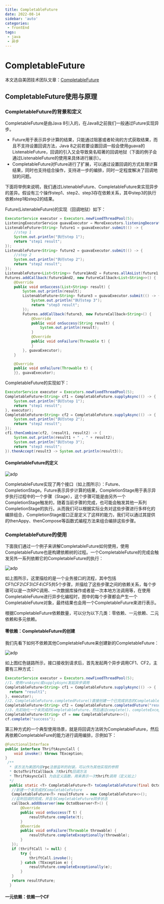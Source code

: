 ```yaml
---
title: CompletableFuture
date: 2022-08-14
sidebar: 'auto'
categories:
 - frontEnd
tags:
 - java
 - 异步
---
```


# CompletableFuture

 本文选自美团技术团队文章：[CompletableFuture](https://tech.meituan.com/2022/05/12/principles-and-practices-of-completablefuture.html)

## CompletableFuture使用与原理

### CompletableFuture的背景和定义

CompletableFuture是由Java 8引入的，在Java8之前我们一般通过Future实现异步。

- Future用于表示异步计算的结果，只能通过阻塞或者轮询的方式获取结果，而且不支持设置回调方法，Java 8之前若要设置回调一般会使用guava的ListenableFuture，回调的引入又会导致臭名昭著的回调地狱（下面的例子会通过ListenableFuture的使用来具体进行展示）。
- CompletableFuture对Future进行了扩展，可以通过设置回调的方式处理计算结果，同时也支持组合操作，支持进一步的编排，同时一定程度解决了回调地狱的问题。

下面将举例来说明，我们通过ListenableFuture、CompletableFuture来实现异步的差异。假设有三个操作step1、step2、step3存在依赖关系，其中step3的执行依赖step1和step2的结果。

Future(ListenableFuture)的实现（回调地狱）如下：

```java
ExecutorService executor = Executors.newFixedThreadPool(5);
ListeningExecutorService guavaExecutor = MoreExecutors.listeningDecorator(executor);
ListenableFuture<String> future1 = guavaExecutor.submit(() -> {
    //step 1
    System.out.println("执行step 1");
    return "step1 result";
});
ListenableFuture<String> future2 = guavaExecutor.submit(() -> {
    //step 2
    System.out.println("执行step 2");
    return "step2 result";
});
ListenableFuture<List<String>> future1And2 = Futures.allAsList(future1, future2);
Futures.addCallback(future1And2, new FutureCallback<List<String>>() {
    @Override
    public void onSuccess(List<String> result) {
        System.out.println(result);
        ListenableFuture<String> future3 = guavaExecutor.submit(() -> {
            System.out.println("执行step 3");
            return "step3 result";
        });
        Futures.addCallback(future3, new FutureCallback<String>() {
            @Override
            public void onSuccess(String result) {
                System.out.println(result);
            }        
            @Override
            public void onFailure(Throwable t) {
            }
        }, guavaExecutor);
    }

    @Override
    public void onFailure(Throwable t) {
    }}, guavaExecutor);
```

CompletableFuture的实现如下：

```java
ExecutorService executor = Executors.newFixedThreadPool(5);
CompletableFuture<String> cf1 = CompletableFuture.supplyAsync(() -> {
    System.out.println("执行step 1");
    return "step1 result";
}, executor);
CompletableFuture<String> cf2 = CompletableFuture.supplyAsync(() -> {
    System.out.println("执行step 2");
    return "step2 result";
});
cf1.thenCombine(cf2, (result1, result2) -> {
    System.out.println(result1 + " , " + result2);
    System.out.println("执行step 3");
    return "step3 result";
}).thenAccept(result3 -> System.out.println(result3));
```

#### CompletableFuture的定义

![adp](../../../.vuepress/public/image/completaFuture1.png)

CompletableFuture实现了两个接口（如上图所示）：Future、CompletionStage。Future表示异步计算的结果，CompletionStage用于表示异步执行过程中的一个步骤（Stage），这个步骤可能是由另外一个CompletionStage触发的，随着当前步骤的完成，也可能会触发其他一系列CompletionStage的执行。从而我们可以根据实际业务对这些步骤进行多样化的编排组合，CompletionStage接口正是定义了这样的能力，我们可以通过其提供的thenAppy、thenCompose等函数式编程方法来组合编排这些步骤。

### CompletableFuture的使用

下面我们通过一个例子来讲解CompletableFuture如何使用，使用CompletableFuture也是构建依赖树的过程。一个CompletableFuture的完成会触发另外一系列依赖它的CompletableFuture的执行：

![adp](../../../.vuepress/public/image/completaFuture2.png)

如上图所示，这里描绘的是一个业务接口的流程，其中包括CF1\CF2\CF3\CF4\CF5共5个步骤，并描绘了这些步骤之间的依赖关系，每个步骤可以是一次RPC调用、一次数据库操作或者是一次本地方法调用等，在使用CompletableFuture进行异步化编程时，图中的每个步骤都会产生一个CompletableFuture对象，最终结果也会用一个CompletableFuture来进行表示。

根据CompletableFuture依赖数量，可以分为以下几类：零依赖、一元依赖、二元依赖和多元依赖。

#### 零依赖：CompletableFuture的创建

我们先看下如何不依赖其他CompletableFuture来创建新的CompletableFuture：

![adp](../../../.vuepress/public/image/completaFuture3.png)

如上图红色链路所示，接口接收到请求后，首先发起两个异步调用CF1、CF2，主要有三种方式：

```java
ExecutorService executor = Executors.newFixedThreadPool(5);
//1、使用runAsync或supplyAsync发起异步调用
CompletableFuture<String> cf1 = CompletableFuture.supplyAsync(() -> {
  return "result1";
}, executor);
//2、CompletableFuture.completedFuture()直接创建一个已完成状态的CompletableFuture
CompletableFuture<String> cf2 = CompletableFuture.completedFuture("result2");
//3、先初始化一个未完成的CompletableFuture，然后通过complete()、completeExceptionally()，完成该CompletableFuture
CompletableFuture<String> cf = new CompletableFuture<>();
cf.complete("success");
```

第三种方式的一个典型使用场景，就是将回调方法转为CompletableFuture，然后再依赖CompletableFure的能力进行调用编排，示例如下：

```java
@FunctionalInterface
public interface ThriftAsyncCall {
    void invoke() throws TException;
}
 /**
  * 该方法为美团内部rpc注册监听的封装，可以作为其他实现的参照
  * OctoThriftCallback 为thrift回调方法
  * ThriftAsyncCall 为自定义函数，用来表示一次thrift调用（定义如上）
  */
  public static <T> CompletableFuture<T> toCompletableFuture(final OctoThriftCallback<?,T> callback , ThriftAsyncCall thriftCall) {
   //新建一个未完成的CompletableFuture
   CompletableFuture<T> resultFuture = new CompletableFuture<>();
   //监听回调的完成，并且与CompletableFuture同步状态
   callback.addObserver(new OctoObserver<T>() {
       @Override
       public void onSuccess(T t) {
           resultFuture.complete(t);
       }
       @Override
       public void onFailure(Throwable throwable) {
           resultFuture.completeExceptionally(throwable);
       }
   });
   if (thriftCall != null) {
       try {
           thriftCall.invoke();
       } catch (TException e) {
           resultFuture.completeExceptionally(e);
       }
   }
   return resultFuture;
  }
```

#### 一元依赖：依赖一个CF
